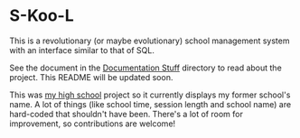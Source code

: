 # S-Koo-L
This is a revolutionary (or maybe evolutionary) school management system with an interface similar to that of SQL.

See the document in the [Documentation Stuff](/Documentation%20Stuff) directory to read about the project. This README will be updated soon.

This was [my high school](http://www.adityabirlaschools.com/KESROL/aboutus.html) project so it currently displays my former
school's name. A lot of things (like school time, session length and school name) are hard-coded that shouldn't have been.
There's a lot of room for improvement, so contributions are welcome!
